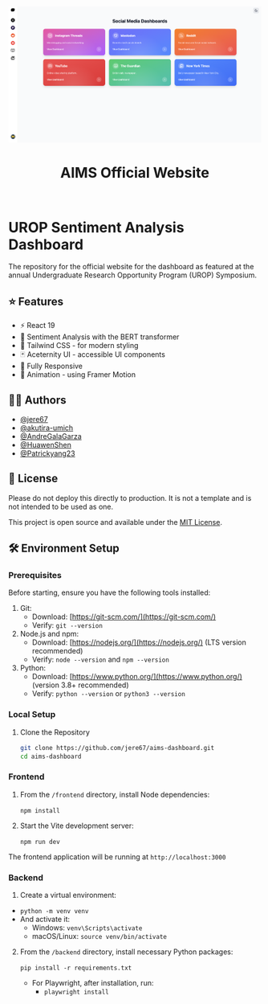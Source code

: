<p align="center">
  <img alt="Screenshot of Website" src="./frontend/public/homepage.png">
</p>

<h1 align="center">
  AIMS Official Website
</h1>

<p align="center">
  <img alt="" src="https://img.shields.io/github/languages/top/jere67/aims-dashboard?style=for-the-badge&labelColor=000">
  <a aria-label="License" href="https://github.com/jere67/aims-dashboard/blob/main/LICENSE">
    <img alt="" src="https://img.shields.io/github/license/jere67/aims-dashboard?style=for-the-badge&labelColor=000">
  </a>
</p>

# UROP Sentiment Analysis Dashboard
The repository for the official website for the dashboard as featured at the annual Undergraduate Research Opportunity Program (UROP) Symposium. 

## ⭐ Features
- ⚡️ React 19
- 📜 Sentiment Analysis with the BERT transformer
- 🎨 Tailwind CSS - for modern styling
- 🃏 Aceternity UI - accessible UI components
- 📱 Fully Responsive
- 🎨 Animation - using Framer Motion

## ✍🏻 Authors

- [@jere67](https://github.com/jere67)
- [@akutira-umich](https://github.com/akutira-umich)
- [@AndreGalaGarza](https://github.com/AndreGalaGarza)
- [@HuawenShen](https://github.com/HuawenShen)
- [@Patrickyang23](https://github.com/Patrickyang23)

## 🪪 License

Please do not deploy this directly to production. It is not a template and is not intended to be used as one.

This project is open source and available under the [MIT License](LICENSE).

## 🛠️ Environment Setup
### Prerequisites

Before starting, ensure you have the following tools installed:

1. Git:
   - Download: [https://git-scm.com/](https://git-scm.com/)
   - Verify: `git --version`
2. Node.js and npm:
   - Download: [https://nodejs.org/](https://nodejs.org/) (LTS version recommended)
   - Verify: `node --version` and `npm --version`
3. Python:
   - Download: [https://www.python.org/](https://www.python.org/) (version 3.8+ recommended)
   - Verify: `python --version` or `python3 --version`

### Local Setup

1. Clone the Repository
   ```bash
   git clone https://github.com/jere67/aims-dashboard.git
   cd aims-dashboard
   ```
  
### Frontend
1. From the ```/frontend``` directory, install Node dependencies:

    `npm install`

2. Start the Vite development server:

    `npm run dev`

The frontend application will be running at `http://localhost:3000`

### Backend
1. Create a virtual environment:
  - ```python -m venv venv```
  - And activate it:
    - Windows: ```venv\Scripts\activate```
    - macOS/Linux: ```source venv/bin/activate```

2. From the ```/backend``` directory, install necessary Python packages:

    `pip install -r requirements.txt`

    - For Playwright, after installation, run:
      - ```playwright install```